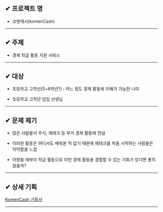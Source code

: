 ## ✔ 프로젝트 명

- 코멘캐시(komenCash)

---

## ✔ 주제

- 경제 학급 활동 지원 서비스

---

## ✔ 대상

- 초등학교 고학년(5~6학년?) : 어느 정도 경제 활동에 이해가 가능한 나이

- 초등학교 고학년 담임 선생님

---

## ✔ 문제 제기

- 많은 사람들이 주식, 재태크 등 부가 경제 활동에 전념

- 이러한 활동은 어디서도 배워본 적 없기 때문에 재태크를 처음 시작하는 사람들은 막막함을 느낌

- 어렸을 때부터 학급 활동으로 이런 경제 활동을 경험할 수 있는 기회가 있다면 좋지 않을까?

---

## ✔ 상세 기획

[KomenCash 기획서](https://www.notion.so/KomenCash-5e432ac66c964c74ae48d71b82ef8246#632443c7a6594c32a58fc1b8a0d4fc03)

---
